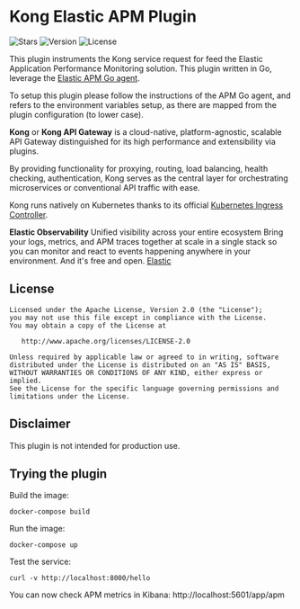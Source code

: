 # Kong Elastic APM Plugin


![Stars](https://img.shields.io/github/stars/matthyx/kong-elastic-apm?style=flat-square) ![Version](https://img.shields.io/github/v/release/Kong/kong?color=green&label=Version&style=flat-square)  ![License](https://img.shields.io/badge/License-Apache%202.0-blue?style=flat-square)

This plugin instruments the Kong service request for feed the Elastic Application Performance Monitoring solution. This plugin written in Go, leverage the [Elastic APM Go agent](https://www.elastic.co/guide/en/apm/agent/go/current/index.html).

To setup this plugin please follow the instructions of the APM Go agent, and refers to the environment variables setup, as there are mapped from the plugin configuration (to lower case).


**Kong** or **Kong API Gateway** is a cloud-native, platform-agnostic, scalable API Gateway distinguished for its high performance and extensibility via plugins.

By providing functionality for proxying, routing, load balancing, health checking, authentication, Kong serves as the central layer for orchestrating microservices or conventional API traffic with ease.

Kong runs natively on Kubernetes thanks to its official [Kubernetes Ingress Controller](https://github.com/Kong/kubernetes-ingress-controller).

**Elastic Observability** Unified visibility across your entire ecosystem
Bring your logs, metrics, and APM traces together at scale in a single stack so you can monitor and react to events happening anywhere in your environment. And it's free and open. [Elastic](https://www.elastic.co/observability)

## License

```
Licensed under the Apache License, Version 2.0 (the "License");
you may not use this file except in compliance with the License.
You may obtain a copy of the License at

   http://www.apache.org/licenses/LICENSE-2.0

Unless required by applicable law or agreed to in writing, software
distributed under the License is distributed on an "AS IS" BASIS,
WITHOUT WARRANTIES OR CONDITIONS OF ANY KIND, either express or implied.
See the License for the specific language governing permissions and
limitations under the License.
```
## Disclaimer

This plugin is not intended for production use.

## Trying the plugin

Build the image:
```shell
docker-compose build
```

Run the image:
```shell
docker-compose up
```

Test the service:
```shell
curl -v http://localhost:8000/hello
```

You can now check APM metrics in Kibana: http://localhost:5601/app/apm
